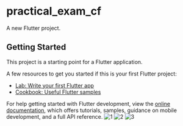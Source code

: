 # practical_exam_cf

A new Flutter project.

## Getting Started

This project is a starting point for a Flutter application.

A few resources to get you started if this is your first Flutter project:

- [Lab: Write your first Flutter app](https://docs.flutter.dev/get-started/codelab)
- [Cookbook: Useful Flutter samples](https://docs.flutter.dev/cookbook)

For help getting started with Flutter development, view the
[online documentation](https://docs.flutter.dev/), which offers tutorials,
samples, guidance on mobile development, and a full API reference.
![1](https://user-images.githubusercontent.com/114163699/235165360-20ecfc46-8841-4c16-809e-048656c1d10b.png)
![2](https://user-images.githubusercontent.com/114163699/235165363-8f4ae1b5-ef81-43d7-abfc-743548e23041.png)
![3](https://user-images.githubusercontent.com/114163699/235165366-30643648-d1a3-4138-8414-393a0cc8d64d.png)
